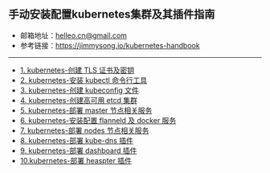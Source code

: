 ## 手动安装配置kubernetes集群及其插件指南
- 邮箱地址：<helleo.cn@gmail.com>
- 参考链接：<https://jimmysong.io/kubernetes-handbook>
-------------------------------------------------------
- [1. kubernetes-创建 TLS 证书及密钥](./create-tls-and-secret-key.md)
- [2. kubernetes-安装 kubectl 命令行工具](./kubectl-tool-installation.md)
- [3. kubernetes-创建 kubeconfig 文件](./create-cluster-kubeconfig.md)
- [4. kubernetes-创建高可用 etcd 集群](./etcd-cluster-installation.md)
- [5. kubernetes-部署 master 节点相关服务](./master-installation.md)
- [6. kubernetes-安装配置 flanneld 及 docker 服务](./flannel-net-installation.md)
- [7. kubernetes-部署 nodes 节点相关服务](./nodes-installation.md)
- [8. kubernetes-部署 kube-dns 插件](./kube-dns-addons-installation.md)
- [9. kubernetes-部署 dashboard 插件](./kube-dashboard-addons-installation.md)
- [10.kubernetes-部署 heaspter 插件](./kube-heaspter-addons-installation.md)

